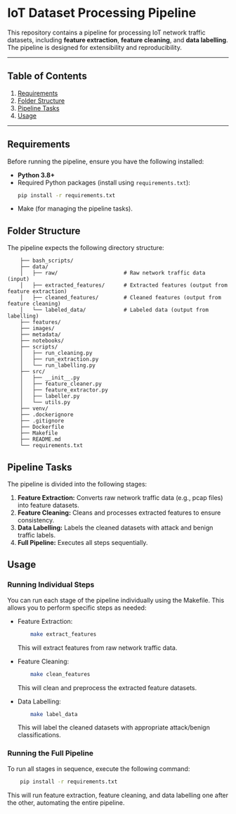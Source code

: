# IoT Dataset Processing Pipeline

This repository contains a pipeline for processing IoT network traffic datasets, including **feature extraction**, **feature cleaning**, and **data labelling**. The pipeline is designed for extensibility and reproducibility.

---

## **Table of Contents**
1. [Requirements](#requirements)
2. [Folder Structure](#folder-structure)
3. [Pipeline Tasks](#pipeline-tasks)
4. [Usage](#usage)

---

## **Requirements**

Before running the pipeline, ensure you have the following installed:

- **Python 3.8+**
- Required Python packages (install using `requirements.txt`):
    ```bash
    pip install -r requirements.txt
    ```
- Make (for managing the pipeline tasks).


## **Folder Structure**

The pipeline expects the following directory structure:
```
    ├── bash_scripts/
    ├── data/
    │   ├── raw/                     # Raw network traffic data (input)
    │   ├── extracted_features/      # Extracted features (output from feature extraction)
    │   ├── cleaned_features/        # Cleaned features (output from feature cleaning)
    │   └── labeled_data/            # Labeled data (output from labelling)
    ├── features/
    ├── images/
    ├── metadata/
    ├── notebooks/
    ├── scripts/
    │   ├── run_cleaning.py
    │   ├── run_extraction.py
    │   └── run_labelling.py
    ├── src/
    │   ├── __init__.py
    │   ├── feature_cleaner.py
    │   ├── feature_extractor.py
    │   ├── labeller.py
    │   └── utils.py
    ├── venv/
    ├── .dockerignore
    ├── .gitignore
    ├── Dockerfile
    ├── Makefile
    ├── README.md
    └── requirements.txt
```

## **Pipeline Tasks**

The pipeline is divided into the following stages:

1. **Feature Extraction:** Converts raw network traffic data (e.g., pcap files) into feature datasets.
2. **Feature Cleaning:** Cleans and processes extracted features to ensure consistency.
3. **Data Labelling:** Labels the cleaned datasets with attack and benign traffic labels.
4. **Full Pipeline:** Executes all steps sequentially.

## **Usage**

### **Running Individual Steps**

You can run each stage of the pipeline individually using the Makefile. This allows you to perform specific steps as needed:

- Feature Extraction:
    ``` bash
        make extract_features
    ```
    This will extract features from raw network traffic data.

- Feature Cleaning:
    ``` bash
        make clean_features
    ```
    This will clean and preprocess the extracted feature datasets.

- Data Labelling:
    ``` bash
        make label_data
    ```
    This will label the cleaned datasets with appropriate attack/benign classifications.

### **Running the Full Pipeline**

To run all stages in sequence, execute the following command:
```bash
    pip install -r requirements.txt
```

This will run feature extraction, feature cleaning, and data labelling one after the other, automating the entire pipeline.
